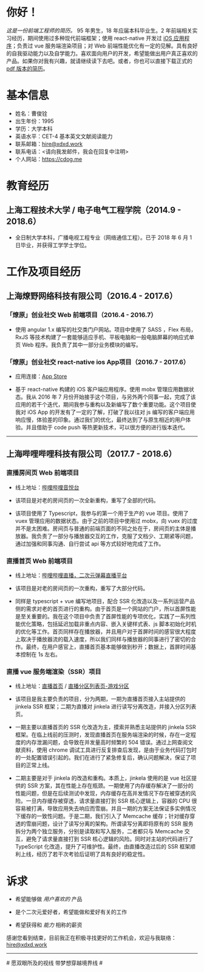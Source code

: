 
# 你好！

_这是一份前端工程师的简历。_ 95 年男生，18 年应届本科毕业生。2 年前端相关实习经历，期间使用过多种现代前端框架；使用 react-native 开发过 [iOS 应用程序][liaoyuanApp]；负责过 vue 服务端渲染项目；对 Web 前端性能优化有一定的见解。具有良好的自我驱动能力以及自学能力。喜欢面向用户的开发，希望能做出用户真正喜欢的产品。如果你对我有兴趣，就请继续读下去吧。或者，你也可以直接下载正式的 [pdf 版本的简历][pdfResumeFile]。

# 基本信息

* 姓名：曹俊铨
* 出生年份：1995
* 学历：大学本科
* 英语水平：CET-4  基本英文文献阅读能力
* 联系邮箱：hire@xdxd.work
* 联系电话：\<请向我发邮件，我会在回复中注明\>
* 个人网站：https://cdog.me

# 教育经历

## 上海工程技术大学 / 电子电气工程学院（2014.9 - 2018.6）

* 全日制大学本科，广播电视工程专业（网络通信工程）。已于 2018 年 6 月 1 日毕业，并获得工学学士学位。

# 工作及项目经历

## 上海燎野网络科技有限公司（2016.4 - 2017.6）

### 「燎原」创业社交 Web 前端项目（2016.4 - 2016.7）

* 使用 angular 1.x 编写的社交类门户网站。项目中使用了 SASS ，Flex 布局，RxJS 等技术构建了一套能够适应手机、平板电脑和一般电脑屏幕的响应式单页 Web 程序。我负责了其中一部分业务模块的编写。

### 「燎原」创业社交 react-native ios App项目（2016.7 - 2017.6）

* 应用连接：[App Store][liaoyuanApp]

* 基于 react-native 构建的 iOS 客户端应用程序。使用 mobx 管理应用数据状态。我从 2016 年 7 月份开始接手这个项目，与另外两个同事一起，完成了该应用的若干个迭代，期间我参与重构以及新编写了数个重要功能。这个项目使我对 iOS App 的开发有了一定的了解，打破了我以往对 js 编写的客户端应用响应慢，体验差的印象。通过我们的优化，最终达到了与原生相近的用户体验。并且借助于 code push 等热更新技术，可以很方便的进行版本迭代。

----

## 上海哔哩哔哩科技有限公司（2017.7 - 2018.6）

### 直播房间页 Web 前端项目

* 线上地址：[哔哩哔哩音悦台][liveRoom]

* 该项目是对老的房间页的一次全新重构，重写了全部的代码。

* 该项目使用了 Typescript，我参与的第一个用于生产的 vue 项目。使用了 vuex 管理应用的数据状态。由于之前的项目中使用过 mobx，向 vuex 的过度并不是太困难。房间页与普通的前端页面的不同之处在于，房间页的主体是播放器。我负责了一部分与播放器交互的工作，克服了文档少、工期紧等问题，通过加强和同事沟通、自行尝试 api 等方式较好地完成了工作。

### 直播首页 Web 前端项目

* 线上地址：[哔哩哔哩直播，二次元弹幕直播平台][liveHome]

* 该项目是对老的房间页的一次重构，重写了大部分代码。

* 同样是 typescript + vue 编写地项目，配合 SSR 化改造以及一系列运营产品侧的需求对老的首页进行的重构。由于首页是一个网站的门户，所以首屏性能是至关重要的。我在这个项目中负责了首屏性能的专项优化，实践了一系列性能优化策略，包括延迟加载非重点内容、嵌入关键样式表、js 脚本初始化时机的优化等工作。首页同样存在播放器，并且用户对于首屏时间的感官很大程度上取决于播放器流的载入速度，所以我们同样与播放器的同事进行了密切的合作。最终，在用户感官上，直播首页基本能够做到秒开；数据上，首屏时间基本控制在 1s 左右。

### 直播 vue 服务端渲染（SSR）项目

* 线上地址：[直播首页][liveHome] / [直播分区列表页-游戏分区][liveList]

* 该项目是我主要负责的项目，分为两期，一期为直播首页接入主站提供的 jinkela SSR 框架；二期为直播对 jinkela 进行读写分离改造，并接入分区列表页。

* 一期主要以直播首页的 SSR 化改造为主，摸索并熟悉主站提供的 jinkela SSR 框架。在临上线前的压测时，发现直播首页在服务端渲染的时候，存在一定程度的内存泄漏问题，会导致在并发量高时频繁的 504 错误。通过上网查阅文献资料，使用 chrome 调试工具进行反复排查后发现，是由于业务代码打包时的一处配置错误引起的。我们在进行了紧急修复后，确认问题解决，保证了项目的正常上线。

* 二期主要是对于 jinkela 的改造和重构。本质上，jinkela 使用的是 vue 社区提供的 SSR 方案，其在性能上存在瓶颈。一期使用了内存缓存解决了一部分的性能问题，但是在后续测试中发现，内存缓存在高并发情况下存在被穿透的风险。一旦内存缓存被穿透，请求量直接打到 SSR 核心逻辑上，容器的 CPU 很容易被打满，导致应用失去响应而雪崩。并且一期的方案无法保证多实例情况下缓存的一致性问题。于是二期，我们引入了 Memcache 缓存；针对缓存穿透的雪崩问题，设计了读写分离的架构。所谓读写分离即将原有的 SSR 服务拆分为两个独立服务，分别是读取和写入服务，二者都只与 Memcache 交互，避免了请求量直接打到 SSR 核心逻辑的风险。同时对主站的代码进行了 TypeScript 化改造，提升了可维护性。最终，由直播改造过后的 SSR 框架顺利上线，经历了若干次考验后证明了具有良好的稳定性。

<!-- ### 直播 app hybrid 项目

* 锟斤拷占位符 -->

# 诉求

* 希望能够做 *用户喜欢的* 产品

* 是个二次元爱好者，希望能做和爱好有关的工作

* 希望获得和 *能力* 相称的薪资

感谢您看到结束，目前我正在积极寻找更好的工作机会，欢迎与我联络：hire@xdxd.work

----

\# 愿双眼所及的视线 带梦想穿越境界线 \#

[liaoyuanApp]: https://itunes.apple.com/cn/app/%E7%87%8E%E5%8E%9F/id1074472777

[pdfResumeFile]: https://cdog.me

[liveRoom]: https://live.bilibili.com/3

[liveHome]: https://live.bilibili.com/

[liveList]: https://live.bilibili.com/p/eden/area-tags?parentAreaId=2&areaId=0